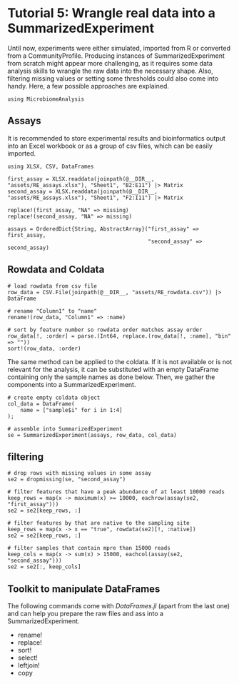 # Tutorial 5: Wrangle real data into a SummarizedExperiment

Until now, experiments were either simulated, imported from R or converted from a CommunityProfile. Producing instances of SummarizedExperiment from scratch might appear more challenging, as it requires some data analysis skills to wrangle the raw data into the necessary shape. Also, filtering missing values or setting some thresholds could also come into handy. Here, a few possible approaches are explained.

```@setup re
using MicrobiomeAnalysis
```

## Assays

It is recommended to store experimental results and bioinformatics output into an
Excel workbook or as a group of csv files, which can be easily imported.

```@example re
using XLSX, CSV, DataFrames

first_assay = XLSX.readdata(joinpath(@__DIR__, "assets/RE_assays.xlsx"), "Sheet1", "B2:E11") |> Matrix
second_assay = XLSX.readdata(joinpath(@__DIR__, "assets/RE_assays.xlsx"), "Sheet1", "F2:I11") |> Matrix

replace!(first_assay, "NA" => missing)
replace!(second_assay, "NA" => missing)

assays = OrderedDict{String, AbstractArray}("first_assay" => first_assay,
                                            "second_assay" => second_assay)
```

## Rowdata and Coldata

```@example re
# load rowdata from csv file
row_data = CSV.File(joinpath(@__DIR__, "assets/RE_rowdata.csv")) |> DataFrame

# rename "Column1" to "name"
rename!(row_data, "Column1" => :name)

# sort by feature number so rowdata order matches assay order
row_data[!, :order] = parse.(Int64, replace.(row_data[!, :name], "bin" => ""))
sort!(row_data, :order)
```

The same method can be applied to the coldata. If it is not available or is not relevant for the analysis, it can be substituted with an empty DataFrame containing only the sample names as done below. Then, we gather the components into a SummarizedExperiment.

```@example re
# create empty coldata object
col_data = DataFrame(
    name = ["sample$i" for i in 1:4]
);

# assemble into SummarizedExperiment
se = SummarizedExperiment(assays, row_data, col_data)
```

## filtering 

```@example re
# drop rows with missing values in some assay
se2 = dropmissing(se, "second_assay")

# filter features that have a peak abundance of at least 10000 reads
keep_rows = map(x -> maximum(x) >= 10000, eachrow(assay(se2, "first_assay")))
se2 = se2[keep_rows, :]

# filter features by that are native to the sampling site
keep_rows = map(x -> x == "true", rowdata(se2)[!, :native])
se2 = se2[keep_rows, :]

# filter samples that contain mpre than 15000 reads
keep_cols = map(x -> sum(x) > 15000, eachcol(assay(se2, "second_assay")))
se2 = se2[:, keep_cols]
```

## Toolkit to manipulate DataFrames

The following commands come with _DataFrames.jl_ (apart from the last one) and can help you prepare the raw files and ass into a SummarizedExperiment.

- rename!
- replace!
- sort!
- select!
- leftjoin!
- copy
```